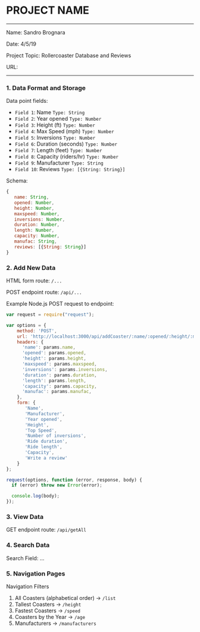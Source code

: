 
# PROJECT NAME

---

Name: Sandro Brognara

Date: 4/5/19

Project Topic: Rollercoaster Database and Reviews

URL: 

---


### 1. Data Format and Storage

Data point fields:
- `Field 1`:     Name                     `Type: String`
- `Field 2`:     Year opened              `Type: Number`
- `Field 3`:     Height (ft)              `Type: Number`
- `Field 4`:     Max Speed (mph)          `Type: Number`
- `Field 5`:     Inversions               `Type: Number`
- `Field 6`:     Duration (seconds)       `Type: Number`
- `Field 7`:     Length (feet)            `Type: Number`
- `Field 8`:     Capacity (riders/hr)     `Type: Number`
- `Field 9`:     Manufacturer             `Type: String`
- `Field 10`:    Reviews                  `Type: [{String: String}]`

Schema: 
```javascript
{
   name: String,
   opened: Number,
   height: Number,
   maxspeed: Number,
   inversions: Number,
   duration: Number,
   length: Number,
   capacity: Number,
   manufac: String,
   reviews: [{String: String}]
}
```

### 2. Add New Data

HTML form route: `/...`

POST endpoint route: `/api/...`

Example Node.js POST request to endpoint: 
```javascript
var request = require("request");

var options = { 
    method: 'POST',
    url: 'http://localhost:3000/api/addCoaster/:name/:opened/:height/:maxspeed/:inversions/:duration/:length/:capacity/:manufac',
    headers: { 
      'name': params.name,
      'opened': params.opened,
      'height': params.height,
      'maxspeed': params.maxspeed,
      'inversions': params.inversions,
      'duration': params.duration,
      'length': params.length,
      'capacity': params.capacity,
      'manufac': params.manufac,
    },
    form: { 
       'Name',
       'Manufacturer',
       'Year opened',
       'Height',
       'Top Speed',
       'Number of inversions',
       'Ride duration',
       'Ride length',
       'Capacity',
       'Write a review'
    } 
};

request(options, function (error, response, body) {
  if (error) throw new Error(error);

  console.log(body);
});
```

### 3. View Data

GET endpoint route: `/api/getAll`

### 4. Search Data

Search Field: ...

### 5. Navigation Pages

Navigation Filters
1. All Coasters (alphabetical order) -> `/list`
2. Tallest Coasters                  -> `/height`
3. Fastest Coasters                  -> `/speed`
4. Coasters by the Year              -> `/age`
5. Manufacturers                     -> `/manufacturers`

